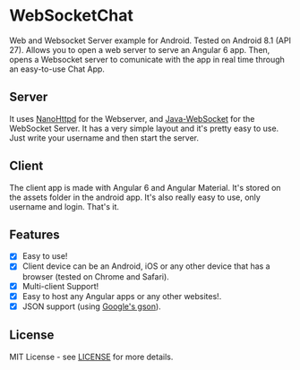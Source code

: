 # WebSocketChat

Web and Websocket Server example for Android. Tested on Android 8.1 (API 27).
Allows you to open a web server to serve an Angular 6 app. Then, opens a Websocket server to comunicate with the app in real time through an easy-to-use Chat App.

## Server

It uses [NanoHttpd](https://github.com/NanoHttpd/nanohttpd) for the Webserver, and [Java-WebSocket](https://github.com/TooTallNate/Java-WebSocket) for the WebSocket Server.
It has a very simple layout and it's pretty easy to use. Just write your username and then start the server.

## Client

The client app is made with Angular 6 and Angular Material. It's stored on the assets folder in the android app.
It's also really easy to use, only username and login. That's it.

## Features

 - [x] Easy to use!
 - [x] Client device can be an Android, iOS or any other device that has a browser (tested on Chrome and Safari).
 - [x] Multi-client Support!
 - [x] Easy to host any Angular apps or any other websites!.
 - [x] JSON support (using [Google's gson](https://github.com/google/gson)).

## License
  
MIT License - see [LICENSE](LICENSE) for more details.
